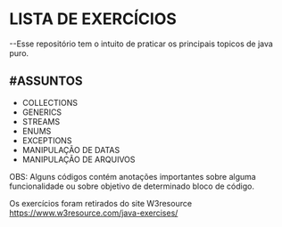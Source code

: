 
# LISTA DE EXERCÍCIOS
--Esse repositório tem o intuito de praticar os principais topicos de java puro.

#ASSUNTOS
-
- COLLECTIONS
- GENERICS
- STREAMS
- ENUMS
- EXCEPTIONS
- MANIPULAÇÃO DE DATAS
- MANIPULAÇÃO DE ARQUIVOS

OBS: Alguns códigos contém anotações importantes sobre alguma funcionalidade ou sobre  objetivo de determinado bloco  de código.

Os exercícios foram retirados do site W3resource https://www.w3resource.com/java-exercises/

